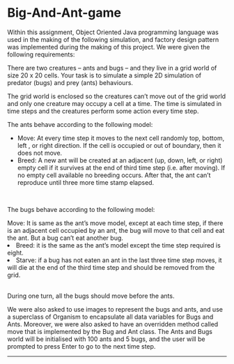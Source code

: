 # Big-And-Ant-game

<p>Within this assignment, Object Oriented Java programming language was used in the making of the following simulation, and factory design pattern was implemented during the making of this project. We were given the following requirements:<br>

There are two creatures – ants and bugs – and they live in a grid world of size 20 x 20 cells. Your task is to simulate a simple 2D simulation of predator (bugs) and prey (ants) behaviours. <br>
	
The grid world is enclosed so the creatures can’t move out of the grid world and only one creature may occupy a cell at a time. The time is simulated in time steps and the creatures perform some action every time step. <br>

The ants behave according to the following model: 
	<ul>
<li>Move: At every time step it moves to the next cell randomly top, bottom, left , or right direction. If the cell is occupied or out of boundary, then it does not move. </li>
<li>Breed: A new ant will be created at an adjacent (up, down, left, or right) empty cell if it survives at the end of third time step (i.e. after moving). If no empty cell available no breeding occurs. After that, the ant can’t reproduce until three more time stamp elapsed. </li>
</ul> <br>

The bugs behave according to the following model: 
</ul>
Move: It is same as the ant’s move model, except at each time step, if there is an adjacent cell occupied by an ant, the bug will move to that cell and eat the ant. But a bug can’t eat another bug. 
<li>Breed: it is the same as the ant’s model except the time step required is eight. </li>
<li>Starve: if a bug has not eaten an ant in the last three time step moves, it will die at the end of the third time step and should be removed from the grid. </li>
</ul> <br>

During one turn, all the bugs should move before the ants. 
<br>

We were also asked to use images to represent the bugs and ants, and use a superclass of Organism to encapsulate all data variables for Bugs and Ants.
Moreover, we were also asked to have an overridden method called move that is implemented by the Bug and Ant class.
The Ants and Bugs world will be initialised with 100 ants and 5 bugs, and the user will be prompted to press Enter to go to the next time step.
	</p>
<hr>


